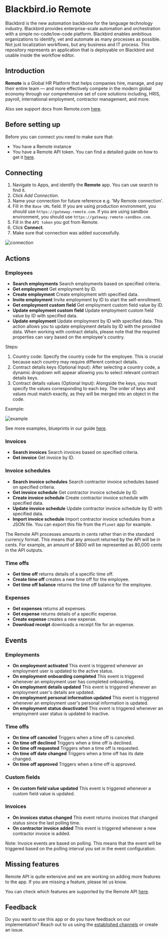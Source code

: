 # Blackbird.io Remote

Blackbird is the new automation backbone for the language technology industry. Blackbird provides enterprise-scale automation and orchestration with a simple no-code/low-code platform. Blackbird enables ambitious organizations to identify, vet and automate as many processes as possible. Not just localization workflows, but any business and IT process. This repository represents an application that is deployable on Blackbird and usable inside the workflow editor.

## Introduction

<!-- begin docs -->

**Remote** is a Global HR Platform that helps companies hire, manage, and pay their entire team — and more effectively compete in the modern global economy through our comprehensive set of core solutions including, HRIS, payroll, international employment, contractor management, and more.

Also see support docs from Remote.com [here](https://support.remote.com/hc/en-us/articles/30035877720973-Blackbird-Remote-Connector).

## Before setting up

Before you can connect you need to make sure that:

- You have a Remote instance
- You have a Remote API token. You can find a detailed guide on how to get it [here](https://remote.com/resources/api/auth-and-authorization).

## Connecting

1. Navigate to Apps, and identify the **Remote** app. You can use search to find it.
2. Click _Add Connection_.
3. Name your connection for future reference e.g. 'My Remote connection'.
4. Fill in the `Base URL` field. If you are using production environment, you should use `https://gateway.remote.com`. If you are using sandbox environment, you should use `https://gateway.remote-sandbox.com`.
5. Fill in the `API token` you got from Remote.
6. Click **Connect**.
7. Make sure that connection was added successfully.

![connection](./image/README/connecting.png)

## Actions

### Employees

- **Search employments** Search employments based on specified criteria.
- **Get employment** Get employment by ID.
- **Create employment** Create employment with specified data.
- **Invite employment** Invite employment by ID to start the self-enrollment.
- **Get employment custom field** Get employment custom field value by ID.
- **Update employment custom field** Update employment custom field value by ID with specified data.
- **Update employment** Update employment by ID with specified data. This action allows you to update employment details by ID with the provided data. When working with contract details, please note that the required properties can vary based on the employee's country.

Steps:

1. Country code: Specify the country code for the employee. This is crucial because each country may require different contract details.
2. Contract details keys (Optional Input): After selecting a country code, a dynamic dropdown will appear allowing you to select relevant contract details keys.
3. Contract details values (Optional Input): Alongside the keys, you must specify the values corresponding to each key. The order of keys and values must match exactly, as they will be merged into an object in the code.

Example:

![example](./image/README/UpdateEmploymentExample.png)

See more examples, blueprints in our guide [here](https://docs.blackbird.io/eggs/remote/).

### Invoices

- **Search invoices** Search invoices based on specified criteria.
- **Get invoice** Get invoice by ID.

### Invoice schedules

- **Search invoice schedules** Search сontractor invoice schedules based on specified criteria.
- **Get invoice schedule** Get сontractor invoice schedule by ID.
- **Create invoice schedule** Create сontractor invoice schedule with specified data.
- **Update invoice schedule** Update сontractor invoice schedule by ID with specified data.
- **Import invoice schedule** Import сontractor invoice schedules from a JSON file. You can export this file from the `Plunet` app for example.

The Remote API processes amounts in cents rather than in the standard currency format. This means that any amount returned by the API will be in cents. For example, an amount of $800 will be represented as 80,000 cents in the API outputs.


### Time offs

- **Get time off** returns details of a specific time off.
- **Create time off** creates a new time off for the employee.
- **Get time off balance** returns the time off balance for the employee.

### Expenses

- **Get expenses** returns all expenses.
- **Get expense** returns details of a specific expense.
- **Create expense** creates a new expense.
- **Download receipt** downloads a receipt file for an expense.

## Events

### Employments

- **On employment activated** This event is triggered whenever an employment user is updated to the active status.
- **On employment onboarding completed** This event is triggered whenever an employment user has completed onboarding.
- **On employment details updated** This event is triggered whenever an employment user's details are updated.
- **On employment personal information updated** This event is triggered whenever an employment user's personal information is updated.
- **On employment status deactivated** This event is triggered whenever an employment user status is updated to inactive.

### Time offs

- **On time off canceled** Triggers when a time off is canceled.
- **On time off declined** Triggers when a time off is declined.
- **On time off requested** Triggers when a time off is requested.
- **On time off date changed** Triggers when a time off has its date changed.
- **On time off approved** Triggers when a time off is approved.

### Custom fields

- **On custom field value updated** This event is triggered whenever a custom field value is updated.

### Invoices

- **On invoices status changed** This event returns invoices that changed status since the last polling time. 
- **On contractor invoice added** This event is triggered whenever a new contractor invoice is added.

Note: Invoice events are based on polling. This means that the event will be triggered based on the polling interval you set in the event configuration.

## Missing features

Remote API is quite extensive and we are working on adding more features to the app. If you are missing a feature, please let us know.

You can check which features are supported by the Remote API [here](https://remote.com/resources/api/reference#section/Authentication).

## Feedback

Do you want to use this app or do you have feedback on our implementation? Reach out to us using the [established channels](https://www.blackbird.io/) or create an issue.

<!-- end docs -->

